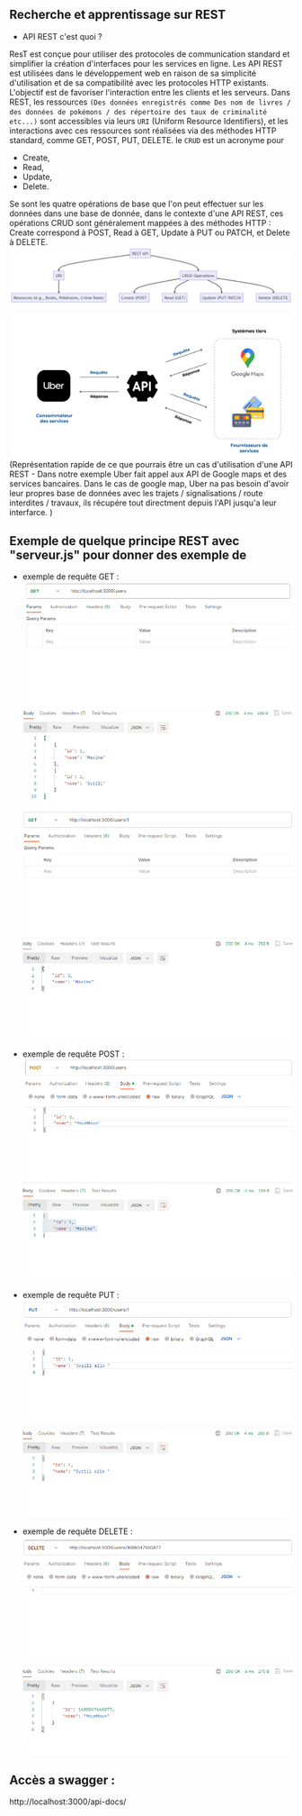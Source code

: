 ## Recherche et apprentissage sur REST

- API REST c'est quoi ? 

ResT est conçue pour utiliser des protocoles de communication standard et simplifier la création d'interfaces pour les services en ligne. Les API REST est utilisées dans le développement web en raison de sa simplicité  d'utilisation et de sa  compatibilité avec les protocoles HTTP existants. L'objectif est de favoriser l'interaction entre les clients et les serveurs.
Dans REST, les ressources `(Des données enregistrés comme Des nom de livres / des données de pokémons / des répertoire des taux de criminalité etc...)` sont accessibles via leurs `URI` (Uniform Resource Identifiers), et les interactions avec ces ressources sont réalisées via des méthodes HTTP standard, comme GET, POST, PUT, DELETE. le `CRUD` est un acronyme pour
 - Create, 
 - Read, 
 - Update, 
 - Delete. 

Se sont les quatre opérations de base que l'on peut effectuer sur les données dans une base de donnée,  dans le contexte d'une API REST, ces opérations CRUD sont généralement mappées à des méthodes HTTP : Create correspond à POST, Read à GET, Update à PUT ou PATCH, et Delete à DELETE.
![Alt text](IMG/RestAPIExemple.png)


 ![Alt text](IMG/APIUberExemple.png) (Représentation rapide de ce que pourrais être un cas d'utilisation d'une API REST - Dans notre exemple Uber fait appel aux API de Google maps et des services bancaires. Dans le cas de google map, Uber na pas besoin d'avoir leur propres base de données avec les trajets / signalisations / route interdites / travaux, ils récupére tout directment depuis l'API jusqu'a leur interfarce. ) 



## Exemple de quelque principe REST avec "serveur.js" pour donner des exemple de 
- exemple de requête GET : 
![Alt text](IMG/GET-USERS.png)
![Alt text](IMG/GETUserById.png)

- exemple de requête POST : 
![Alt text](IMG/ExemplePOST.png)

- exemple de requête PUT : 
![Alt text](IMG/ExemplePUT.png) 

- exemple de requête DELETE : 
![Alt text](IMG/ExempleDELETE.png)


## Accès a swagger : 
http://localhost:3000/api-docs/
